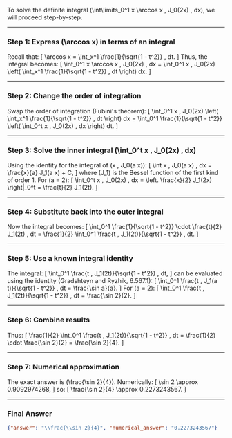 To solve the definite integral \(\int\limits_0^1 x \arccos x \, J_0(2x) \, dx\), we will proceed step-by-step.

---

### Step 1: Express \(\arccos x\) in terms of an integral
Recall that:
\[
\arccos x = \int_x^1 \frac{1}{\sqrt{1 - t^2}} \, dt.
\]
Thus, the integral becomes:
\[
\int_0^1 x \arccos x \, J_0(2x) \, dx = \int_0^1 x \, J_0(2x) \left( \int_x^1 \frac{1}{\sqrt{1 - t^2}} \, dt \right) dx.
\]

---

### Step 2: Change the order of integration
Swap the order of integration (Fubini's theorem):
\[
\int_0^1 x \, J_0(2x) \left( \int_x^1 \frac{1}{\sqrt{1 - t^2}} \, dt \right) dx = \int_0^1 \frac{1}{\sqrt{1 - t^2}} \left( \int_0^t x \, J_0(2x) \, dx \right) dt.
\]

---

### Step 3: Solve the inner integral \(\int_0^t x \, J_0(2x) \, dx\)
Using the identity for the integral of \(x \, J_0(a x)\):
\[
\int x \, J_0(a x) \, dx = \frac{x}{a} J_1(a x) + C,
\]
where \(J_1\) is the Bessel function of the first kind of order 1. For \(a = 2\):
\[
\int_0^t x \, J_0(2x) \, dx = \left. \frac{x}{2} J_1(2x) \right|_0^t = \frac{t}{2} J_1(2t).
\]

---

### Step 4: Substitute back into the outer integral
Now the integral becomes:
\[
\int_0^1 \frac{1}{\sqrt{1 - t^2}} \cdot \frac{t}{2} J_1(2t) \, dt = \frac{1}{2} \int_0^1 \frac{t \, J_1(2t)}{\sqrt{1 - t^2}} \, dt.
\]

---

### Step 5: Use a known integral identity
The integral:
\[
\int_0^1 \frac{t \, J_1(2t)}{\sqrt{1 - t^2}} \, dt,
\]
can be evaluated using the identity (Gradshteyn and Ryzhik, 6.567.1):
\[
\int_0^1 \frac{t \, J_1(a t)}{\sqrt{1 - t^2}} \, dt = \frac{\sin a}{a}.
\]
For \(a = 2\):
\[
\int_0^1 \frac{t \, J_1(2t)}{\sqrt{1 - t^2}} \, dt = \frac{\sin 2}{2}.
\]

---

### Step 6: Combine results
Thus:
\[
\frac{1}{2} \int_0^1 \frac{t \, J_1(2t)}{\sqrt{1 - t^2}} \, dt = \frac{1}{2} \cdot \frac{\sin 2}{2} = \frac{\sin 2}{4}.
\]

---

### Step 7: Numerical approximation
The exact answer is \(\frac{\sin 2}{4}\). Numerically:
\[
\sin 2 \approx 0.9092974268,
\]
so:
\[
\frac{\sin 2}{4} \approx 0.2273243567.
\]

---

### Final Answer
```json
{"answer": "\\frac{\\sin 2}{4}", "numerical_answer": "0.2273243567"}
```